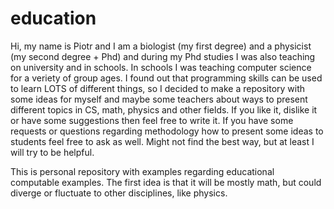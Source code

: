 # education
Hi, my name is Piotr and I am a biologist (my first degree) and a physicist (my second degree + Phd) and during my Phd studies I was also teaching on university and in schools. In schools I was teaching computer science for a veriety of group ages. I found out that programming skills can be used to learn LOTS of different things, so I decided to make a repository with some ideas for myself and maybe some teachers about ways to present different topics in CS, math, physics and other fields. If you like it, dislike it or have some suggestions then feel free to write it. If you have some requests or questions regarding methodology how to present some ideas to students feel free to ask as well. Might not find the best way, but at least I will try to be helpful.


This is personal repository with examples regarding educational computable examples. 
The first idea is that it will be mostly math, but could diverge or fluctuate to other disciplines, like physics.
